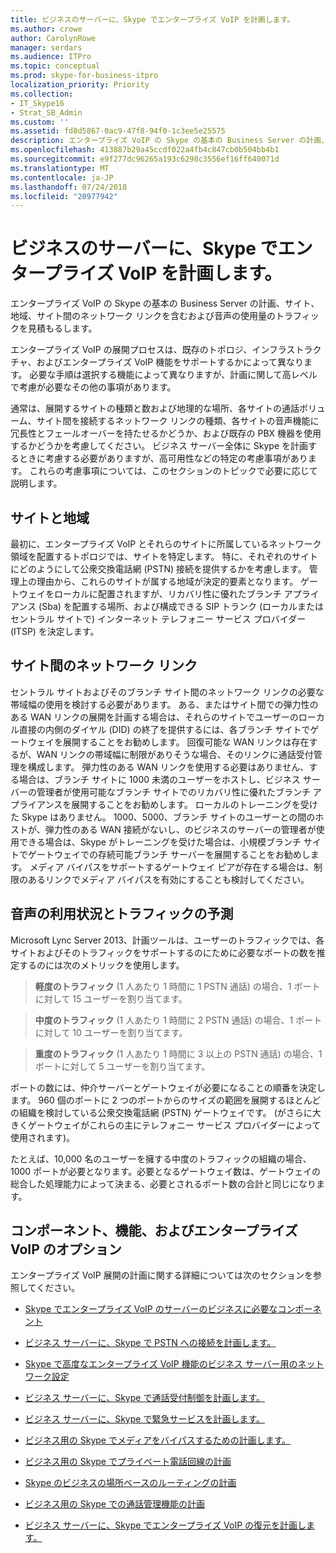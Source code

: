 ```yaml
---
title: ビジネスのサーバーに、Skype でエンタープライズ VoIP を計画します。
ms.author: crowe
author: CarolynRowe
manager: serdars
ms.audience: ITPro
ms.topic: conceptual
ms.prod: skype-for-business-itpro
localization_priority: Priority
ms.collection:
- IT_Skype16
- Strat_SB_Admin
ms.custom: ''
ms.assetid: fd8d5867-0ac9-47f8-94f0-1c3ee5e25575
description: エンタープライズ VoIP の Skype の基本の Business Server の計画、サイト、地域、サイト間のネットワーク リンクを含むおよび音声の使用量のトラフィックを見積もるします。
ms.openlocfilehash: 413887b29a45ccdf022a4fb4c847cb0b504bb4b1
ms.sourcegitcommit: e9f277dc96265a193c6298c3556ef16ff640071d
ms.translationtype: MT
ms.contentlocale: ja-JP
ms.lasthandoff: 07/24/2018
ms.locfileid: "20977942"
---
```

# <a name="plan-for-enterprise-voice-in-skype-for-business-server"></a>ビジネスのサーバーに、Skype でエンタープライズ VoIP を計画します。
 
エンタープライズ VoIP の Skype の基本の Business Server の計画、サイト、地域、サイト間のネットワーク リンクを含むおよび音声の使用量のトラフィックを見積もるします。
  
エンタープライズ VoIP の展開プロセスは、既存のトポロジ、インフラストラクチャ、およびエンタープライズ VoIP 機能をサポートするかによって異なります。 必要な手順は選択する機能によって異なりますが、計画に関して高レベルで考慮が必要なその他の事項があります。
  
通常は、展開するサイトの種類と数および地理的な場所、各サイトの通話ボリューム、サイト間を接続するネットワーク リンクの種類、各サイトの音声機能に冗長性とフェールオーバーを持たせるかどうか、および既存の PBX 機器を使用するかどうかを考慮してください。 ビジネス サーバー全体に Skype を計画するときに考慮する必要がありますが、高可用性などの特定の考慮事項があります。 これらの考慮事項については、このセクションのトピックで必要に応じて説明します。
  
## <a name="sites-and-regions"></a>サイトと地域

最初に、エンタープライズ VoIP とそれらのサイトに所属しているネットワーク領域を配置するトポロジでは、サイトを特定します。 特に、それぞれのサイトにどのようにして公衆交換電話網 (PSTN) 接続を提供するかを考慮します。 管理上の理由から、これらのサイトが属する地域が決定的要素となります。 ゲートウェイをローカルに配置されますが、リカバリ性に優れたブランチ アプライアンス (Sba) を配置する場所、および構成できる SIP トランク (ローカルまたはセントラル サイトで) インターネット テレフォニー サービス プロバイダー (ITSP) を決定します。
  
## <a name="network-links-between-sites"></a>サイト間のネットワーク リンク

セントラル サイトおよびそのブランチ サイト間のネットワーク リンクの必要な帯域幅の使用を検討する必要があります。 ある、またはサイト間での弾力性のある WAN リンクの展開を計画する場合は、それらのサイトでユーザーのローカル直接の内側のダイヤル (DID) の終了を提供するには、各ブランチ サイトでゲートウェイを展開することをお勧めします。 回復可能な WAN リンクは存在するが、WAN リンクの帯域幅に制限がありそうな場合、そのリンクに通話受付管理を構成します。 弾力性のある WAN リンクを使用する必要はありません、する場合は、ブランチ サイトに 1000 未満のユーザーをホストし、ビジネス サーバーの管理者が使用可能なブランチ サイトでのリカバリ性に優れたブランチ アプライアンスを展開することをお勧めします。 ローカルのトレーニングを受けた Skype はありません。 1000、5000、ブランチ サイトのユーザーとの間のホストが、弾力性のある WAN 接続がないし、のビジネスのサーバーの管理者が使用できる場合は、Skype がトレーニングを受けた場合は、小規模ブランチ サイトでゲートウェイでの存続可能ブランチ サーバーを展開することをお勧めします。 メディア バイパスをサポートするゲートウェイ ピアが存在する場合は、制限のあるリンクでメディア バイパスを有効にすることも検討してください。
  
## <a name="estimating-voice-usage-and-traffic"></a>音声の利用状況とトラフィックの予測

Microsoft Lync Server 2013、計画ツールは、ユーザーのトラフィックでは、各サイトおよびそのトラフィックをサポートするのにために必要なポートの数を推定するのには次のメトリックを使用します。
  
> **軽度のトラフィック** (1 人あたり 1 時間に 1 PSTN 通話) の場合、1 ポートに対して 15 ユーザーを割り当てます。
    
> **中度のトラフィック** (1 人あたり 1 時間に 2 PSTN 通話) の場合、1 ポートに対して 10 ユーザーを割り当てます。
    
> **重度のトラフィック** (1 人あたり 1 時間に 3 以上の PSTN 通話) の場合、1 ポートに対して 5 ユーザーを割り当てます。
    
ポートの数には、仲介サーバーとゲートウェイが必要になることの順番を決定します。 960 個のポートに 2 つのポートからのサイズの範囲を展開するほとんどの組織を検討している公衆交換電話網 (PSTN) ゲートウェイです。 (がさらに大きくゲートウェイがこれらの主にテレフォニー サービス プロバイダーによって使用されます)。
  
たとえば、10,000 名のユーザーを擁する中度のトラフィックの組織の場合、1000 ポートが必要となります。必要となるゲートウェイ数は、ゲートウェイの総合した処理能力によって決まる、必要とされるポート数の合計と同じになります。
  
## <a name="components-features-and-options-of-enterprise-voice"></a>コンポーネント、機能、およびエンタープライズ VoIP のオプション

エンタープライズ VoIP 展開の計画に関する詳細については次のセクションを参照してください。
  
- [Skype でエンタープライズ VoIP のサーバーのビジネスに必要なコンポーネント](components-required-for-enterprise-voice.md)
    
- [ビジネス サーバーに、Skype で PSTN への接続を計画します。](pstn-connectivity-0.md)
    
- [Skype で高度なエンタープライズ VoIP 機能のビジネス サーバー用のネットワーク設定](network-settings-for-advanced-features.md)
    
- [ビジネス サーバーに、Skype で通話受付制御を計画します。](call-admission-control.md)
    
- [ビジネス サーバーに、Skype で緊急サービスを計画します。](emergency-services.md)
    
- [ビジネス用の Skype でメディアをバイパスするための計画します。](media-bypass.md)
    
- [ビジネス用の Skype でプライベート電話回線の計画](private-telephone-lines.md)
    
- [Skype のビジネスの場所ベースのルーティングの計画](location-based-routing.md)
    
- [ビジネス用の Skype での通話管理機能の計画](call-management-features.md)
    
- [ビジネス サーバーに、Skype でエンタープライズ VoIP の復元を計画します。](enterprise-voice-resiliency.md)
    

